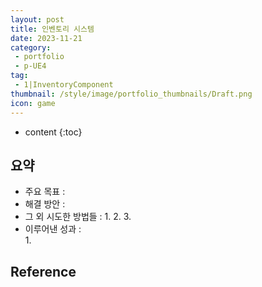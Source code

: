 ```yaml
---
layout: post
title: 인벤토리 시스템
date: 2023-11-21
category: 
 - portfolio
 - p-UE4
tag:
 - 1|InventoryComponent
thumbnail: /style/image/portfolio_thumbnails/Draft.png
icon: game
---
```


* content
{:toc}

## 요약

- 주요 목표 : 
- 해결 방안 : 
- 그 외 시도한 방법들 : 
    1. 
    2. 
    3. 
- 이루어낸 성과 :  
    1. 

## Reference
